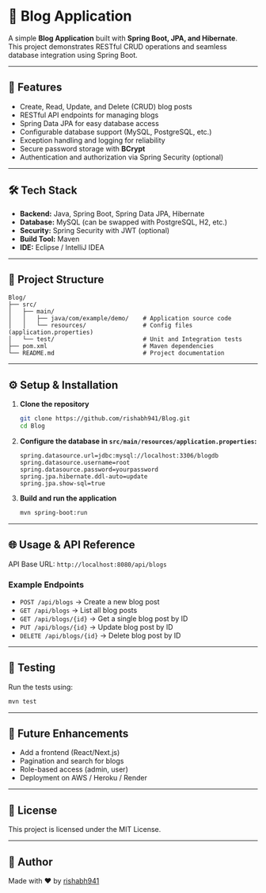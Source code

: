 # 📝 Blog Application

A simple **Blog Application** built with **Spring Boot, JPA, and Hibernate**.  
This project demonstrates RESTful CRUD operations and seamless database integration using Spring Boot.

---

## 🚀 Features

- Create, Read, Update, and Delete (CRUD) blog posts
- RESTful API endpoints for managing blogs
- Spring Data JPA for easy database access
- Configurable database support (MySQL, PostgreSQL, etc.)
- Exception handling and logging for reliability
- Secure password storage with **BCrypt**
- Authentication and authorization via Spring Security (optional)

---

## 🛠️ Tech Stack

- **Backend:** Java, Spring Boot, Spring Data JPA, Hibernate
- **Database:** MySQL (can be swapped with PostgreSQL, H2, etc.)
- **Security:** Spring Security with JWT (optional)
- **Build Tool:** Maven
- **IDE:** Eclipse / IntelliJ IDEA

---

## 📂 Project Structure

```
Blog/
├── src/
│   ├── main/
│   │   ├── java/com/example/demo/    # Application source code
│   │   └── resources/                # Config files (application.properties)
│   └── test/                         # Unit and Integration tests
├── pom.xml                           # Maven dependencies
└── README.md                         # Project documentation
```

---

## ⚙️ Setup & Installation

1. **Clone the repository**
   ```bash
   git clone https://github.com/rishabh941/Blog.git
   cd Blog
   ```

2. **Configure the database in `src/main/resources/application.properties`:**
   ```properties
   spring.datasource.url=jdbc:mysql://localhost:3306/blogdb
   spring.datasource.username=root
   spring.datasource.password=yourpassword
   spring.jpa.hibernate.ddl-auto=update
   spring.jpa.show-sql=true
   ```

3. **Build and run the application**
   ```bash
   mvn spring-boot:run
   ```

---

## 🌐 Usage & API Reference

API Base URL: `http://localhost:8080/api/blogs`

### Example Endpoints

- `POST /api/blogs` → Create a new blog post
- `GET /api/blogs` → List all blog posts
- `GET /api/blogs/{id}` → Get a single blog post by ID
- `PUT /api/blogs/{id}` → Update blog post by ID
- `DELETE /api/blogs/{id}` → Delete blog post by ID

---

## 🧪 Testing

Run the tests using:

```bash
mvn test
```

---

## 🔮 Future Enhancements

- Add a frontend (React/Next.js)
- Pagination and search for blogs
- Role-based access (admin, user)
- Deployment on AWS / Heroku / Render

---

## 📄 License

This project is licensed under the MIT License.

---

## 👤 Author

Made with ❤️ by [rishabh941](https://github.com/rishabh941)
